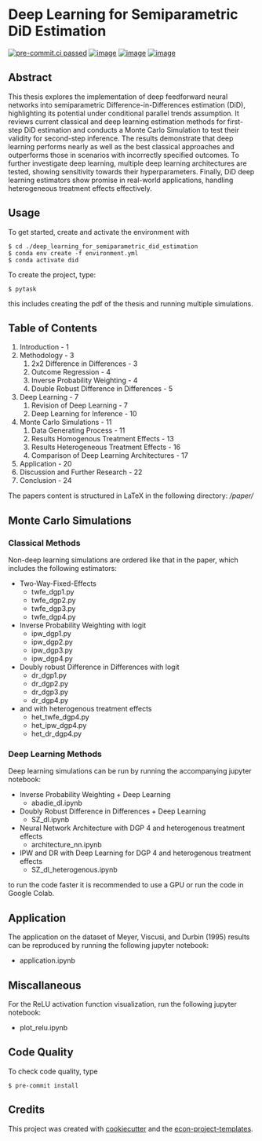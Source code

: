# Deep Learning for Semiparametric DiD Estimation

[![pre-commit.ci passed](https://img.shields.io/badge/pre--commit.ci-passed-brightgreen)](https://results.pre-commit.ci/run/github/274689747/1678058970.SI-lnarDSRqXafVBdLucmg)
[![image](https://img.shields.io/badge/python-3.11.0-blue)](https://www.python.org/)
[![image](https://img.shields.io/badge/license-MIT-green)](https://opensource.org/license/mit/)
[![image](https://img.shields.io/badge/LaTeX-v0.3.0-yellowgreen)](https://www.tug.org/texlive/)

## Abstract

This thesis explores the implementation of deep feedforward neural networks into
semiparametric Difference-in-Differences estimation (DiD), highlighting its potential
under conditional parallel trends assumption. It reviews current classical and deep
learning estimation methods for first-step DiD estimation and conducts a Monte Carlo
Simulation to test their validity for second-step inference. The results demonstrate
that deep learning performs nearly as well as the best classical approaches and
outperforms those in scenarios with incorrectly specified outcomes. To further
investigate deep learning, multiple deep learning architectures are tested, showing
sensitivity towards their hyperparameters. Finally, DiD deep learning estimators show
promise in real-world applications, handling heterogeneous treatment effects
effectively.

## Usage

To get started, create and activate the environment with

```console
$ cd ./deep_learning_for_semiparametric_did_estimation
$ conda env create -f environment.yml
$ conda activate did
```

To create the project, type:

```console
$ pytask
```

this includes creating the pdf of the thesis and running multiple simulations.

## Table of Contents

1. Introduction - 1
1. Methodology - 3
   1. 2x2 Difference in Differences - 3
   1. Outcome Regression - 4
   1. Inverse Probability Weighting - 4
   1. Double Robust Difference in Differences - 5
1. Deep Learning - 7
   1. Revision of Deep Learning - 7
   1. Deep Learning for Inference - 10
1. Monte Carlo Simulations - 11
   1. Data Generating Process - 11
   1. Results Homogenous Treatment Effects - 13
   1. Results Heterogeneous Treatment Effects - 16
   1. Comparison of Deep Learning Architectures - 17
1. Application - 20
1. Discussion and Further Research - 22
1. Conclusion - 24

The papers content is structured in LaTeX in the following directory: */paper/*

## Monte Carlo Simulations

### Classical Methods

Non-deep learning simulations are ordered like that in the paper, which includes the
following estimators:

- Two-Way-Fixed-Effects
  - twfe_dgp1.py
  - twfe_dgp2.py
  - twfe_dgp3.py
  - twfe_dgp4.py
- Inverse Probability Weighting with logit
  - ipw_dgp1.py
  - ipw_dgp2.py
  - ipw_dgp3.py
  - ipw_dgp4.py
- Doubly robust Difference in Differences with logit
  - dr_dgp1.py
  - dr_dgp2.py
  - dr_dgp3.py
  - dr_dgp4.py
- and with heterogenous treatment effects
  - het_twfe_dgp4.py
  - het_ipw_dgp4.py
  - het_dr_dgp4.py

### Deep Learning Methods

Deep learning simulations can be run by running the accompanying jupyter notebook:

- Inverse Probability Weighting + Deep Learning
  - abadie_dl.ipynb
- Doubly Robust Difference in Differences + Deep Learning
  - SZ_dl.ipynb
- Neural Network Architecture with DGP 4 and heterogenous treatment effects
  - architecture_nn.ipynb
- IPW and DR with Deep Learning for DGP 4 and heterogenous treatment effects
  - SZ_dl_heterogenous.ipynb

to run the code faster it is recommended to use a GPU or run the code in Google Colab.

## Application

The application on the dataset of Meyer, Viscusi, and Durbin (1995) results can be
reproduced by running the following jupyter notebook:

- application.ipynb

## Miscallaneous

For the ReLU activation function visualization, run the following jupyter notebook:

- plot_relu.ipynb

## Code Quality

To check code quality, type

```console
$ pre-commit install
```

## Credits

This project was created with [cookiecutter](https://github.com/audreyr/cookiecutter)
and the
[econ-project-templates](https://github.com/OpenSourceEconomics/econ-project-templates).
